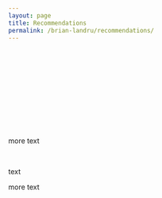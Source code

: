 ```yaml
---
layout: page
title: Recommendations
permalink: /brian-landru/recommendations/
---
```


<head>
    <!-- ...other head elements... -->
    <link href="https://fonts.googleapis.com/css2?family=Roboto:wght@400&display=swap" rel="stylesheet">
</head>

<style>
  @keyframes slideInFromLeft {
    0% {
      transform: translateX(-100%);
    }
    100% {
      transform: translateX(0);
    }
  }

  .slide-in-left {
    opacity: 0; /* Start elements as invisible */
    transform: translateX(-100%);
  }

  .slide-in-left.start-slide-in {
    opacity: 1;
    transform: translateX(0);
    animation: slideInFromLeft 0.5s ease-out forwards;
  }
</style>

<!-- # {{ page.title }} -->

<!-- Slide-in table -->
<div class="slide-in-left">
  <table>
    <thead>
      <tr>
        <th>Recommended Tenant Type</th>
        <th>Score</th>
        <!-- more columns as necessary -->
      </tr>
    </thead>
    <tbody>
      {% for item in site.data.data %}
      <tr>
        <td>{{ item.a }}</td>
        <td>{{ item.b | times: 100 | round: 0 | append: "%" }}</td>
        <!-- more data items as necessary -->
      </tr>
      {% endfor %}
    </tbody>
  </table>
</div>

<!-- Slide-in SVG image -->
<div class="slide-in-left">
  <img src="{{ 'assets/images/cotenant_impact.svg' | relative_url }}" alt="Description of SVG">
</div>

more text 

<!-- Slide-in SVG image -->
<div class="slide-in-left">
  <img src="{{ 'assets/images/metric_changes.svg' | relative_url }}" alt="Description of SVG">
</div>

text

more text 





<!-- <html lang="en">
<head>
    <meta charset="UTF-8">
    <title>D3 Graph</title>
    <script src="https://d3js.org/d3.v6.min.js"></script>
    <style>
        svg {
            background-color: #222;
            color: white;
        }
        .line {
            fill: none;
            stroke: #FFD700;
            stroke-width: 2;
        }
        .area {
            fill: gold;
            opacity: 0.5;
        }
        .property-line {
            fill: none;
            stroke: white;
            stroke-width: 2;
            stroke-dasharray: 5,5;
        }
    </style>
</head>
<body>
    <div id="graph"></div>

    <script>
        // Placeholder data for the KDE plot
        const data = Array.from({ length: 100 }, (_, i) => ({
            x: i / 100,
            y: Math.random() // Random values for demonstration
        }));

        // Width and height for your SVG
        const width = 960;
        const height = 500;

        // Create SVG element
        const svg = d3.select("#graph")
            .append("svg")
            .attr("width", width)
            .attr("height", height);

        // Create scales
        const xScale = d3.scaleLinear()
            .domain(d3.extent(data, d => d.x))
            .range([0, width]);

        const yScale = d3.scaleLinear()
            .domain([0, d3.max(data, d => d.y)])
            .range([height, 0]);

        // Define the area
        const area = d3.area()
            .x(d => xScale(d.x))
            .y0(height)
            .y1(d => yScale(d.y));

        // Add the area under the KDE
        svg.append("path")
            .datum(data)
            .attr("class", "area")
            .attr("d", area);

        // Define the line
        const line = d3.line()
            .x(d => xScale(d.x))
            .y(d => yScale(d.y));

        // Add the KDE line
        svg.append("path")
            .datum(data)
            .attr("class", "line")
            .attr("d", line);

        // Add a vertical line for the specific property's metric value (placeholder value)
        const propertyMetricValue = 0.5; // This is a placeholder value
        svg.append("line")
            .attr("class", "property-line")
            .attr("x1", xScale(propertyMetricValue))
            .attr("y1", 0)
            .attr("x2", xScale(propertyMetricValue))
            .attr("y2", height);
    </script>
</body>
</html> -->

<script>
  document.addEventListener('DOMContentLoaded', function () {
    var elements = document.querySelectorAll('.slide-in-left');

    function isElementInView(element) {
      var rect = element.getBoundingClientRect();
      return (
        rect.top >= 0 &&
        rect.left >= 0 &&
        rect.bottom <= (window.innerHeight || document.documentElement.clientHeight) &&
        rect.right <= (window.innerWidth || document.documentElement.clientWidth)
      );
    }

    function checkPosition() {
      for (var i = 0; i < elements.length; i++) {
        if (isElementInView(elements[i])) {
          elements[i].classList.add('start-slide-in');
        }
      }
    }

    window.addEventListener('scroll', checkPosition);
    checkPosition();
  });
</script>